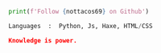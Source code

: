 ```python
print(f'Follow {nottacos69} on Github')
```

```python
Languages  :  Python, Js, Haxe, HTML/CSS
```


```json
Knowledge is power.
```
